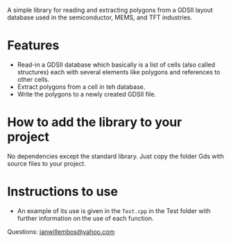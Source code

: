A simple library for reading and extracting polygons from a GDSII layout database used in the semiconductor, MEMS, and TFT industries.

# Features

* Read-in a GDSII database which basically is a list of cells (also called structures) each with several elements like polygons and references to other cells.
* Extract polygons from a cell in teh database.
* Write the polygons to a newly created GDSII file.

# How to add the library to your project

No dependencies except the standard library. Just copy the folder Gds with source files to your project.

# Instructions to use

* An example of its use is given in the `Test.cpp` in the Test folder with further information on the use of each function.

Questions: janwillembos@yahoo.com
